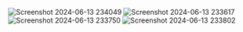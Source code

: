 ![Screenshot 2024-06-13 234049](https://github.com/tudorvezes/Crowd/assets/112432315/6b563e44-1b59-4bdc-b257-d3c526a9a3c7)
![Screenshot 2024-06-13 233617](https://github.com/tudorvezes/Crowd/assets/112432315/e85ac4c7-4f9d-4297-ba7e-217992ded25c)
![Screenshot 2024-06-13 233750](https://github.com/tudorvezes/Crowd/assets/112432315/a1a6b77d-7fc0-4404-8860-a87cd6dfccf0)
![Screenshot 2024-06-13 233802](https://github.com/tudorvezes/Crowd/assets/112432315/21b6d167-3846-4a8a-acf6-1f99a2b92338)
